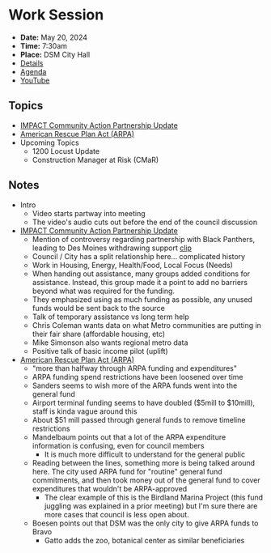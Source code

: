 # Work Session

- **Date:** May 20, 2024
- **Time:** 7:30am
- **Place:** DSM City Hall
- [Details](https://www.dsm.city/citycouncil_detail_T60_R2857.php)
- [Agenda](https://councildocs.dsm.city/agendas/2024/20240520CouncilWorkSession.pdf)
- [YouTube](https://www.youtube.com/watch?v=9qISxHcL1y4)

## Topics

- [IMPACT Community Action Partnership Update](https://www.dsm.city/document_center/City%20Clerk/Work%20Sessions/2024/IMPACT%20City%20of%20DSM%20update.pdf)
- [American Rescue Plan Act (ARPA)](https://www.dsm.city/document_center/City%20Clerk/Work%20Sessions/2024/American%20Rescue%20Plan%20Act%20(ARPA)%20update.pdf)
- Upcoming Topics
    - 1200 Locust Update
    - Construction Manager at Risk (CMaR) 

## Notes

- Intro
    - Video starts partway into meeting
    - The video's audio cuts out before the end of the council discussion 
- [IMPACT Community Action Partnership Update](https://www.dsm.city/document_center/City%20Clerk/Work%20Sessions/2024/IMPACT%20City%20of%20DSM%20update.pdf)
    - Mention of controversy regarding partnership with Black Panthers, leading to Des Moines withdrawing support [clip](https://youtu.be/9qISxHcL1y4?t=274)
    - Council / City has a split relationship here... complicated history
    - Work in Housing, Energy, Health/Food, Local Focus (Needs)
    - When handing out assistance, many groups added conditions for assistance. Instead, this group made it a point to add no barriers beyond what was required for the funding.
    - They emphasized using as much funding as possible, any unused funds would be sent back to the source
    - Talk of temporary assistance vs long term help
    - Chris Coleman wants data on what Metro communities are putting in their fair share (affordable housing, etc)
    - Mike Simonson also wants regional metro data
    - Positive talk of basic income pilot (uplift)
- [American Rescue Plan Act (ARPA)](https://www.dsm.city/document_center/City%20Clerk/Work%20Sessions/2024/American%20Rescue%20Plan%20Act%20(ARPA)%20update.pdf)
    - "more than halfway through ARPA funding and expenditures"
    - ARPA funding spend restrictions have been loosened over time
    - Sanders seems to wish more of the ARPA funds went into the general fund
    - Airport terminal funding seems to have doubled ($5mill to $10mill), staff is kinda vague around this
    - About $51 mill passed through general funds to remove timeline restrictions
    - Mandelbaum points out that a lot of the ARPA expenditure information is confusing, even for council members
        - It is much more difficult to understand for the general public
    - Reading between the lines, something more is being talked around here. The city used ARPA fund for "routine" general fund commitments, and then took money out of the general fund to cover expenditures that wouldn't be ARPA-approved
        - The clear example of this is the Birdland Marina Project (this fund juggling was explained in a prior meeting) but I'm sure there are more cases that council is less open about.
    - Boesen points out that DSM was the only city to give ARPA funds to Bravo
        - Gatto adds the zoo, botanical center as similar beneficiaries
